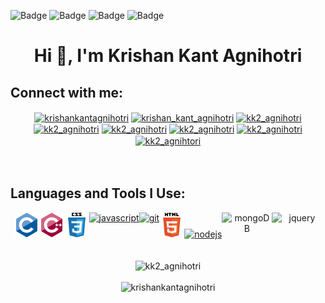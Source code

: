  ![Badge](https://cp-logo.vercel.app/codeforces/kk2_agnihotri?logo=true)
 ![Badge](https://cp-logo.vercel.app/codechef/kk2_agnihotri?logo=true)
 ![Badge](https://cp-logo.vercel.app/atcoder/krishnaagnihotri?logo=true)
 ![Badge](https://cp-logo.vercel.app/leetcode/kk2_agnihotri?logo=true)
 
<div align="center">
        <h1 >Hi 👋, I'm Krishan Kant Agnihotri</h1> 
        <h2 align="left">Connect with me:</h2>
        <div>
            <a href="https://www.linkedin.com/in/krishankantagnihotri" target="blank"><img align="center" src="https://cdn.jsdelivr.net/npm/simple-icons@3.0.1/icons/linkedin.svg" alt="krishankantagnihotri" height="30" width="40" /></a>
            <a href="https://www.instagram.com/krishna_agnihotri_/" target="blank"><img align="center" src="https://cdn.jsdelivr.net/npm/simple-icons@3.0.1/icons/instagram.svg" alt="krishan_kant_agnihotri" height="30" width="40" /></a>
            <a href="https://www.codechef.com/users/kk2_agnihotri" target="blank"><img align="center" src="https://cdn.jsdelivr.net/npm/simple-icons@3.1.0/icons/codechef.svg" alt="kk2_agnihotri" height="30" width="40" /></a>
            <a href="https://www.hackerrank.com/krishnaagnihotri" target="blank"><img align="center" src="https://cdn.jsdelivr.net/npm/simple-icons@3.0.1/icons/hackerrank.svg" alt="kk2_agnihotri" height="30" width="40" /></a>
            <a href="https://codeforces.com/profile/kk2_agnihotri" target="blank"><img align="center" src="https://cdn.jsdelivr.net/npm/simple-icons@3.0.1/icons/codeforces.svg" alt="kk2_agnihotri" height="30" width="40" /></a>
            <a href="https://www.leetcode.com/kk2_agnihotri" target="blank"><img align="center" src="https://cdn.jsdelivr.net/npm/simple-icons@3.0.1/icons/leetcode.svg" alt="kk2_agnihotri" height="30" width="40"/></a>
            <a href="https://www.hackerearth.com/@kk2_agnihotri" target="blank"><img align="center" src="https://cdn.jsdelivr.net/npm/simple-icons@3.0.1/icons/hackerearth.svg" alt="kk2_agnihotri" height="30" width="40" /></a>
            <a href="https://auth.geeksforgeeks.org/user/_noname_/profile" target="blank"><img align="center" src="https://cdn.jsdelivr.net/npm/simple-icons@3.0.1/icons/geeksforgeeks.svg" alt="kk2_agnihtori" height="30" width="40" /></a>
        </div>
        <br>
        <br>
        <h2 align="left">Languages and Tools I Use:</h2>
        <div style="display:flex; justify-content:center">
            <a href="https://www.cprogramming.com/" target="_blank"> <img src="https://raw.githubusercontent.com/devicons/devicon/master/icons/c/c-original.svg" alt="c" width="40" height="40"/> </a> <a href="https://www.w3schools.com/cpp/" target="_blank"> <img src="https://raw.githubusercontent.com/devicons/devicon/master/icons/cplusplus/cplusplus-original.svg" alt="cplusplus" width="40" height="40"/> </a> <a href="https://www.w3schools.com/css/" target="_blank"> <img src="https://raw.githubusercontent.com/devicons/devicon/master/icons/css3/css3-original-wordmark.svg" alt="css3" width="40" height="40"/> </a> <a href="https://www.javascript.com/" target="_blank"> <img src="https://www.vectorlogo.zone/logos/javascript/javascript-icon.svg" alt="javascript" width="40" height="40"/> </a> <a href="https://git-scm.com/" target="_blank"> <img src="https://www.vectorlogo.zone/logos/git-scm/git-scm-icon.svg" alt="git" width="40" height="40"/> </a> <a href="https://www.w3.org/html/" target="_blank"> <img src="https://raw.githubusercontent.com/devicons/devicon/master/icons/html5/html5-original-wordmark.svg" alt="html5" width="40" height="40"/><img src="https://www.vectorlogo.zone/logos/nodejs/nodejs-horizontal.svg" alt="nodejs" width="80" height="40"/> </a><img src="https://www.vectorlogo.zone/logos/mongodb/mongodb-ar21.svg" alt="mongoDB" width="80" height="40"/> </a><img src="https://www.vectorlogo.zone/logos/jquery/jquery-horizontal.svg" alt="jquery" width="80" height="40"/> </a> </p>
        </div>
        <br>
        <br>
        <div >
            <div>
                <img  src="https://github-readme-stats.vercel.app/api/top-langs?username=krishankantagnihotri&show_icons=true&locale=en&layout=compact" alt="kk2_agnihotri"  />
            </div>
            <br>
            <div>
               <img src="https://github-readme-streak-stats.herokuapp.com/?user=krishankantagnihotri&" alt="krishankantagnihotri" />
            </div>
        </div>
    </div>
